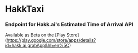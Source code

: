 # HakkTaxi

### Endpoint for Hakk.ai's Estimated Time of Arrival API

Available as Beta on the [Play Store] (https://play.google.com/store/apps/details?id=hakk.ai.grabApp&hl=en%5C)
